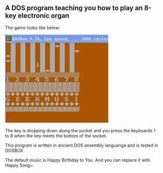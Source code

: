 ## A DOS program teaching you how to play an 8-key electronic organ


The game looks like below:

![screenshot](https://github.com/onesuper/geekmusic/raw/master/screenshot.jpg)


The key is dropping down along the socket and
you press the keyboards 1 to 8 when the key meets the bottom 
of the socket.


This program is written in ancient DOS assembly languange
and is tested in DOSBOX.


The default music is Happy Birthday to You. And you can replace it with Happy Song~ 
